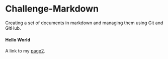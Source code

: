 # Challenge-Markdown
Creating a set of documents in markdown and managing them using Git and GitHub.

#### Hello World

A link to my [page2](/Challenge-Markdown/Practice.md/).

